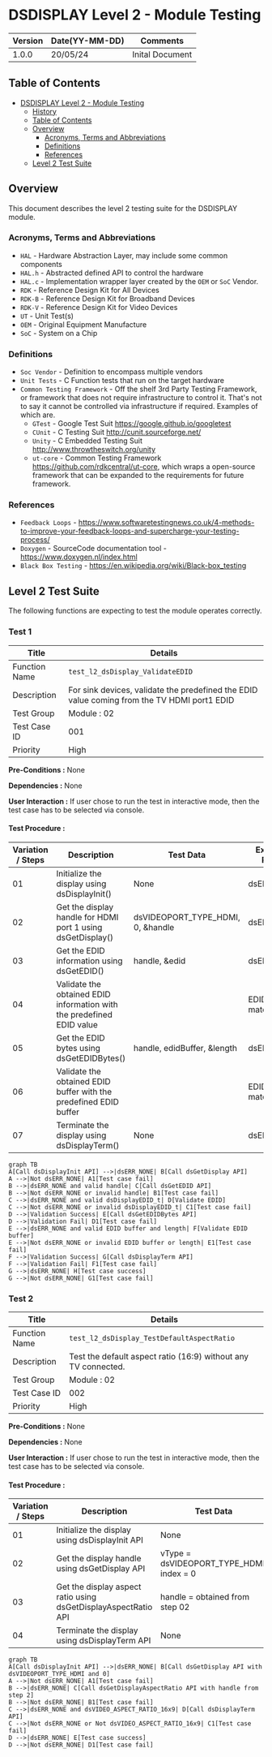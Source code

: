 # DSDISPLAY Level 2 - Module Testing
 
| Version | Date(YY-MM-DD) | Comments |
| -------| ----- |  ----- |
| 1.0.0 | 20/05/24 | Inital Document |
 
## Table of Contents
            
- [DSDISPLAY Level 2 - Module Testing](#dsdisplay-level-2---module-testing)
  - [History](#history)
  - [Table of Contents](#table-of-contents)
  - [Overview](#overview)
    - [Acronyms, Terms and Abbreviations](#acronyms-terms-and-abbreviations)
    - [Definitions](#definitions)
    - [References](#references)
  - [Level 2 Test Suite](#level-2-test-suite)
 
## Overview

This document describes the level 2 testing suite for the DSDISPLAY module.
 
### Acronyms, Terms and Abbreviations

- `HAL` \- Hardware Abstraction Layer, may include some common components
- `HAL.h`  \- Abstracted defined API to control the hardware
- `HAL.c`  \- Implementation wrapper layer created by the `OEM` or `SoC` Vendor.
- `RDK`  \- Reference Design Kit for All Devices
- `RDK-B`  \- Reference Design Kit for Broadband Devices
- `RDK-V`  \- Reference Design Kit for Video Devices
- `UT`  \- Unit Test(s)
- `OEM`  \- Original Equipment Manufacture
- `SoC`  \- System on a Chip
 
### Definitions

- `Soc Vendor` \- Definition to encompass multiple vendors
- `Unit Tests` \- C Function tests that run on the target hardware
- `Common Testing Framework` \- Off the shelf 3rd Party Testing Framework, or framework that does not require infrastructure to control it. That's not to say it cannot be controlled via infrastructure if required. Examples of which are.
  - `GTest` \- Google Test Suit <https://google.github.io/googletest>
  - `CUnit` \- C Testing Suit <http://cunit.sourceforge.net/>
  - `Unity` \- C Embedded Testing Suit <http://www.throwtheswitch.org/unity>
  - `ut-core` \- Common Testing Framework <https://github.com/rdkcentral/ut-core>, which wraps a open-source framework that can be expanded to the requirements for future framework.
 
### References

- `Feedback Loops` \- <https://www.softwaretestingnews.co.uk/4-methods-to-improve-your-feedback-loops-and-supercharge-your-testing-process/>
- `Doxygen` \- SourceCode documentation tool - <https://www.doxygen.nl/index.html>
- `Black Box Testing` \- <https://en.wikipedia.org/wiki/Black-box_testing>
 
## Level 2 Test Suite

The following functions are expecting to test the module operates correctly.
 
### Test 1

|Title|Details|
|--|--|
|Function Name|`test_l2_dsDisplay_ValidateEDID`|
|Description|For sink devices, validate the predefined the EDID value coming from the TV HDMI port1 EDID|
|Test Group|Module : 02|
|Test Case ID|001|
|Priority|High|

**Pre-Conditions :**
None

**Dependencies :**
None

**User Interaction :**
If user chose to run the test in interactive mode, then the test case has to be selected via console.

#### Test Procedure :

| Variation / Steps | Description | Test Data | Expected Result | Notes|
| -- | --------- | ---------- | -------------- | ----- |
| 01 | Initialize the display using dsDisplayInit() | None | dsERR_NONE | Should be successful |
| 02 | Get the display handle for HDMI port 1 using dsGetDisplay() | dsVIDEOPORT_TYPE_HDMI, 0, &handle | dsERR_NONE | Should be successful |
| 03 | Get the EDID information using dsGetEDID() | handle, &edid | dsERR_NONE | Should be successful |
| 04 | Validate the obtained EDID information with the predefined EDID value | | EDID value matches | Should be successful  |
| 05 | Get the EDID bytes using dsGetEDIDBytes() | handle, edidBuffer, &length | dsERR_NONE | Should be successful |
| 06 | Validate the obtained EDID buffer with the predefined EDID buffer |  | EDID buffer matches | Should be successful |
| 07 | Terminate the display using dsDisplayTerm() | None | dsERR_NONE | Should be successful |


```mermaid
graph TB
A[Call dsDisplayInit API] -->|dsERR_NONE| B[Call dsGetDisplay API]
A -->|Not dsERR_NONE| A1[Test case fail]
B -->|dsERR_NONE and valid handle| C[Call dsGetEDID API]
B -->|Not dsERR_NONE or invalid handle| B1[Test case fail]
C -->|dsERR_NONE and valid dsDisplayEDID_t| D[Validate EDID]
C -->|Not dsERR_NONE or invalid dsDisplayEDID_t| C1[Test case fail]
D -->|Validation Success| E[Call dsGetEDIDBytes API]
D -->|Validation Fail| D1[Test case fail]
E -->|dsERR_NONE and valid EDID buffer and length| F[Validate EDID buffer]
E -->|Not dsERR_NONE or invalid EDID buffer or length| E1[Test case fail]
F -->|Validation Success| G[Call dsDisplayTerm API]
F -->|Validation Fail| F1[Test case fail]
G -->|dsERR_NONE| H[Test case success]
G -->|Not dsERR_NONE| G1[Test case fail]
```



### Test 2

|Title|Details|
|--|--|
|Function Name|`test_l2_dsDisplay_TestDefaultAspectRatio`|
|Description|Test the default aspect ratio (16:9) without any TV connected.|
|Test Group|Module : 02|
|Test Case ID|002|
|Priority|High|

**Pre-Conditions :**
None

**Dependencies :** 
None

**User Interaction :** 
If user chose to run the test in interactive mode, then the test case has to be selected via console.

#### Test Procedure :

| Variation / Steps | Description | Test Data | Expected Result | Notes|
| -- | --------- | ---------- | -------------- | ----- |
| 01 | Initialize the display using dsDisplayInit API | None | dsERR_NONE | Should be successful |
| 02 | Get the display handle using dsGetDisplay API | vType = dsVIDEOPORT_TYPE_HDMI, index = 0 | dsERR_NONE | Should be successful |
| 03 | Get the display aspect ratio using dsGetDisplayAspectRatio API | handle = obtained from step 02 | dsERR_NONE, dsVIDEO_ASPECT_RATIO_16x9 | Should be successful |
| 04 | Terminate the display using dsDisplayTerm API | None | dsERR_NONE | Should be successful |


```mermaid
graph TB
A[Call dsDisplayInit API] -->|dsERR_NONE| B[Call dsGetDisplay API with dsVIDEOPORT_TYPE_HDMI and 0]
A -->|Not dsERR_NONE| A1[Test case fail]
B -->|dsERR_NONE| C[Call dsGetDisplayAspectRatio API with handle from step 2]
B -->|Not dsERR_NONE| B1[Test case fail]
C -->|dsERR_NONE and dsVIDEO_ASPECT_RATIO_16x9| D[Call dsDisplayTerm API]
C -->|Not dsERR_NONE or Not dsVIDEO_ASPECT_RATIO_16x9| C1[Test case fail]
D -->|dsERR_NONE| E[Test case success]
D -->|Not dsERR_NONE| D1[Test case fail]
```


